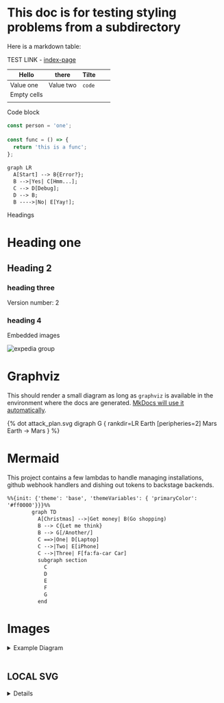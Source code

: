 # This doc is for testing styling problems from a subdirectory

Here is a markdown table:

TEST LINK - [index-page](https://github.com/sblausten/sample-service/blob/main/docs/folder/index.md)

| Hello       | there     | Tilte  |   |   |
|-------------|-----------|--------|---|---|
| Value one   | Value two | `code` |   |   |
| Empty cells |           |        |   |   |
|             |           |        |   |   |

Code block

```js
const person = 'one';

const func = () => {
  return 'this is a func';
};
```

```mermaid
graph LR
  A[Start] --> B{Error?};
  B -->|Yes| C[Hmm...];
  C --> D[Debug];
  D --> B;
  B ---->|No| E[Yay!];
```

Headings

# Heading one

## Heading 2

### heading three

Version number: 2

### heading 4

Embedded images

![expedia group](./the-power-of-platform-logos-updated.png)

# Graphviz

This should render a small diagram as long as `graphviz` is available in the environment
where the docs are generated. [MkDocs will use it automatically](https://github.com/backstage/mkdocs-techdocs-core/blob/main/src/core.py#L106).

{% dot attack_plan.svg
    digraph G {
        rankdir=LR
        Earth [peripheries=2]
        Mars
        Earth -> Mars
    }
%}

[comment]: <> (# PlantUML)

[comment]: <> (```plantuml format="png" classes="uml myDiagram" alt="My super diagram placeholder" title="My super diagram" width="300px" height="300px")

[comment]: <> (  Goofy ->  MickeyMouse: calls)

[comment]: <> (  Goofy <-- MickeyMouse: responds)

[comment]: <> (```)

[comment]: <> (::uml:: format="png" classes="uml myDiagram" alt="My super diagram placeholder" title="My super diagram" width="300px" height="300px")

[comment]: <> (  Goofy ->  MickeyMouse: calls)

[comment]: <> (  Goofy <-- MickeyMouse: responds)

[comment]: <> (::end-uml::)


# Mermaid 
This project contains a few lambdas to handle managing installations, github webhook handlers and dishing out tokens to backstage backends.

```mermaid
%%{init: {'theme': 'base', 'themeVariables': { 'primaryColor': '#ff0000'}}}%%
        graph TD
          A[Christmas] -->|Get money| B(Go shopping)
          B --> C{Let me think}
          B --> G[/Another/]
          C ==>|One| D[Laptop]
          C -->|Two| E[iPhone]
          C -->|Three| F[fa:fa-car Car]
          subgraph section
            C
            D
            E
            F
            G
          end
```

# Images

<details>
  <summary>Example Diagram</summary>
## LOCAL PNG
![png](../assets/headline.png)
</details><br>

## LOCAL SVG
<details>
![svg](../assets/coverage.svg)
</details>


